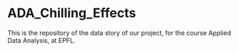 # ADA_Chilling_Effects

This is the repository of the data story of our project, for the course Applied Data Analysis, at EPFL.
